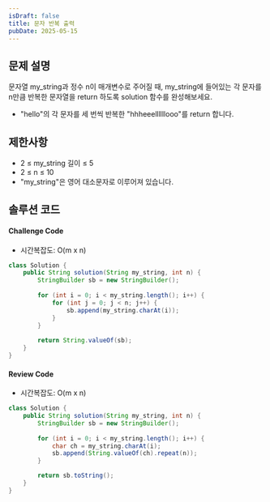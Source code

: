 ```yaml
---
isDraft: false
title: 문자 반복 출력
pubDate: 2025-05-15
---
```


## 문제 설명

문자열 my_string과 정수 n이 매개변수로 주어질 때, my_string에 들어있는 각 문자를 n만큼 반복한 문자열을 return 하도록 solution 함수를 완성해보세요.

- "hello"의 각 문자를 세 번씩 반복한 "hhheeellllllooo"를 return 합니다.

## 제한사항

- 2 ≤ my_string 길이 ≤ 5
- 2 ≤ n ≤ 10
- "my_string"은 영어 대소문자로 이루어져 있습니다.

## 솔루션 코드

#### Challenge Code
- 시간복잡도: O(m x n)
```java
class Solution {
    public String solution(String my_string, int n) {
        StringBuilder sb = new StringBuilder();
        
        for (int i = 0; i < my_string.length(); i++) {
            for (int j = 0; j < n; j++) {
                sb.append(my_string.charAt(i));
            }
        }
        
        return String.valueOf(sb);
    }
}
```

#### Review Code
- 시간복잡도: O(m x n)
```java
class Solution {
    public String solution(String my_string, int n) {
        StringBuilder sb = new StringBuilder();
        
        for (int i = 0; i < my_string.length(); i++) {
            char ch = my_string.charAt(i);
            sb.append(String.valueOf(ch).repeat(n));
        }

        return sb.toString();
    }
}
```